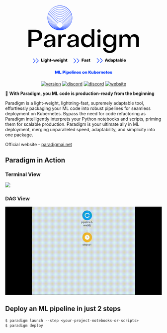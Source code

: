 #
<p align="center">
  <img src="./assets/logo_slogan_2.png">
</p>

<p align="center">
    <a href="#"><img alt="version" src="https://img.shields.io/badge/version-0.1.0-yellow"></a>
    <a href="https://discord.gg/KxHPMsBdyp" target="_blank"><img alt="discord" src="https://img.shields.io/badge/chat-discord-blueviolet"></a>
    <a href="mailto:paradigmdev23@gmail.com" target="_blank"><img alt="discord" src="https://img.shields.io/badge/contact-email-brightgreen"></a>
    <a href="https://www.paradigmai.net/" target="_blank"><img alt="website" src="https://img.shields.io/badge/website-live-green"></a>
</p>

🌟 **With Paradigm, you ML code is production-ready from the beginning**

Paradigm is a light-weight, lightning-fast, supremely adaptable tool, effortlessly packaging your ML code into robust pipelines for seamless deployment on Kubernetes. Bypass the need for code refactoring as Paradigm intelligently interprets your Python notebooks and scripts, priming them for scalable production. Paradigm is your ultimate ally in ML deployment, merging unparalleled speed, adaptability, and simplicity into one package.

Official website - [paradigmai.net](https://www.paradigmai.net)

## Paradigm in Action
### Terminal View
![](assets/prdm-demo-2.gif)

### DAG View
![](assets/prdm-demo-1.gif)


## Deploy an ML pipeline in just 2 steps

```console
$ paradigm launch --step <your-project-notebooks-or-scripts>
$ paradigm deploy
```

<!-- ## Project layout

    mkdocs.yml    # The configuration file.
    docs/
        index.md  # The documentation homepage.
        ...       # Other markdown pages, images and other files. -->
